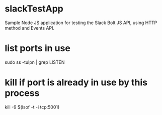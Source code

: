 # slackTestApp

Sample Node JS application for testing the Slack Bolt JS API, using HTTP method and Events API.

# list ports in use

sudo ss -tulpn | grep LISTEN

# kill if port is already in use by this process

kill -9 $(lsof -t -i tcp:5001)
